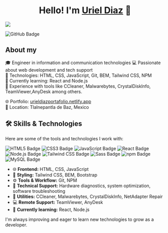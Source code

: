 <div align="center">
<h1 align="center">Hello! I'm <a href="https://urieldiazportafolio.netlify.app/">Uriel Diaz</a> 👋</h1>
</div>
<img src="https://i.imgur.com/ja3Dfud.png">

![GitHub Badge](https://img.shields.io/badge/GitHub-181717?logo=github&logoColor=fff&style=for-the-badge)


## About my

🎓 Engineer in information and communication technologies 
💻 Passionate about web development and tech support  
📌 Technologies: HTML, CSS, JavaScript, Git, BEM, Tailwind CSS, NPM  
🚀 Currently learning: React and Node.js  
🔧 Experience with tools like CCleaner, Malwarebytes, CrystalDiskInfo, TeamViewer,AnyDesk among others.

🌐 Portfolio: [urieldiazportafolio.netlify.app](https://urieldiazportafolio.netlify.app)  
📍 Location: Tlalnepantla de Baz, Mexico


## 🛠️ Skills & Technologies

Here are some of the tools and technologies I work with:

![HTML5 Badge](https://img.shields.io/badge/HTML5-E34F26?logo=html5&logoColor=fff&style=for-the-badge)
![CSS3 Badge](https://img.shields.io/badge/CSS3-1572B6?logo=css3&logoColor=fff&style=for-the-badge)
![JavaScript Badge](https://img.shields.io/badge/JavaScript-F7DF1E?logo=javascript&logoColor=000&style=for-the-badge)
![React Badge](https://img.shields.io/badge/React-61DAFB?logo=react&logoColor=000&style=for-the-badge)
![Node.js Badge](https://img.shields.io/badge/Node.js-5FA04E?logo=nodedotjs&logoColor=fff&style=for-the-badge)
![Tailwind CSS Badge](https://img.shields.io/badge/Tailwind%20CSS-06B6D4?logo=tailwindcss&logoColor=fff&style=for-the-badge)
![Sass Badge](https://img.shields.io/badge/Sass-C69?logo=sass&logoColor=fff&style=for-the-badge)
![npm Badge](https://img.shields.io/badge/npm-CB3837?logo=npm&logoColor=fff&style=for-the-badge)
![MySQL Badge](https://img.shields.io/badge/MySQL-4479A1?logo=mysql&logoColor=fff&style=for-the-badge)

- 🌐 **Frontend:** HTML, CSS, JavaScript
- 🎨 **Styling:** Tailwind CSS, BEM, Bootstrap
- ⚙️ **Tools & Workflow:** Git, NPM
- 💾 **Technical Support:** Hardware diagnostics, system optimization, software troubleshooting
- 🔐 **Utilities:** CCleaner, Malwarebytes, CrystalDiskInfo, NetAdapter Repair
- 💻 **Remote Support:** TeamViewer, AnyDesk
- 🚀 **Currently learning:** React, Node.js

I'm always improving and eager to learn new technologies to grow as a developer.
                                                                           
</div>
